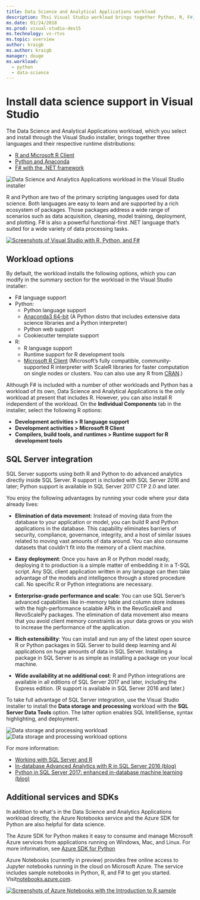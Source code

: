 ```yaml
---
title: Data Science and Analytical Applications workload
description: Thsi Visual Studio workload brings together Python, R, F#, and their respective runtime distributions including Anaconda.
ms.date: 01/24/2018
ms.prod: visual-studio-dev15
ms.technology: vs-rtvs
ms.topic: overview
author: kraigb
ms.author: kraigb
manager: douge
ms.workload:  
  - python
  - data-science
---
```


# Install data science support in Visual Studio

The Data Science and Analytical Applications workload, which you select and install through the Visual Studio installer, brings together three languages and their respective runtime distributions:

- [R and Microsoft R Client](../rtvs/index.md)
- [Python and Anaconda](../python/overview-of-python-tools-for-visual-studio.md)
- [F# with the .NET framework](/dotnet/fsharp/)

![Data Science and Analytics Applications workload in the Visual Studio installer](media/data-science-workload.png)

R and Python are two of the primary scripting languages used for data science. Both languages are easy to learn and are supported by a rich ecosystem of packages. Those packages address a wide range of scenarios such as data acquisition, cleaning, model training, deployment, and plotting. F# is also a powerful functional-first .NET language that’s suited for a wide variety of data processing tasks.

<!--Note link on the image because this one is large -->
[![Screenshots of Visual Studio with R, Python, and F#](media/data-science-workload-screens.png)](media/data-science-workload-screens.png)

## Workload options

By default, the workload installs the following options, which you can modify in the summary section for the workload in the Visual Studio installer:

- F# language support
- Python:
  - Python language support
  - [Anaconda3 64-bit](https://www.continuum.io) (A Python distro that includes extensive data science libraries and a Python interpreter)
  - Python web support
  - Cookiecutter template support
- R:
  - R language support
  - Runtime support for R development tools
  - [Microsoft R Client](/machine-learning-server/r-client/what-is-microsoft-r-client) (Microsoft’s fully compatible, community-supported R interpreter with ScaleR libraries for faster computation on single nodes or clusters. You can also use any R from [CRAN](https://cran.r-project.org/).)

Although F# is included with a number of other workloads and Python has a workload of its own, Data Science and Analytical Applications is the only workload at present that includes R. However, you can also install R independent of the workload. On the **Individual Components** tab in the installer, select the following R options:

- **Development activities > R language support**
- **Development activities > Microsoft R Client**
- **Compilers, build tools, and runtimes > Runtime support for R development tools**

## SQL Server integration

SQL Server supports using both R and Python to do advanced analytics directly inside SQL Server. R support is included with SQL Server 2016 and later; Python support is available in SQL Server 2017 CTP 2.0 and later.

You enjoy the following advantages by running your code where your data already lives:

- **Elimination of data movement**: Instead of moving data from the database to your application or model, you can build R and Python applications in the database. This capability eliminates barriers of security, compliance, governance, integrity, and a host of similar issues related to moving vast amounts of data around. You can also consume datasets that couldn't fit into the memory of a client machine.

- **Easy deployment**: Once you have an R or Python model ready, deploying it to production is a simple matter of embedding it in a T-SQL script. Any SQL client application written in any language can then take advantage of the models and intelligence through a stored procedure call. No specific R or Python integrations are necessary.

- **Enterprise-grade performance and scale**: You can use SQL Server’s advanced capabilities like in-memory table and column store indexes with the high-performance scalable APIs in the RevoScaleR and RevoScalePy packages. The elimination of data movement also means that you avoid client memory constraints as your data grows or you wish to increase the performance of the application.

- **Rich extensibility**: You can install and run any of the latest open source R or Python packages in SQL Server to build deep learning and AI applications on huge amounts of data in SQL Server. Installing a package in SQL Server is as simple as installing a package on your local machine.

- **Wide availability at no additional cost**: R and Python integrations are available in all editions of SQL Server 2017 and later, including the Express edition. (R support is available in SQL Server 2016 and later.)

To take full advantage of SQL Server integration, use the Visual Studio installer to install the **Data storage and processing** workload with the **SQL Server Data Tools** option. The latter option enables SQL IntelliSense, syntax highlighting, and deployment.

![Data storage and processing workload](media/data-storage-workload.png) &nbsp;&nbsp;&nbsp;&nbsp; ![Data storage and processing workload options](media/data-storage-workload-options.png)

For more information:

- [Working with SQL Server and R](../rtvs/sql-server.md)
- [In-database Advanced Analytics with R in SQL Server 2016 (blog)](https://blogs.technet.microsoft.com/dataplatforminsider/2016/03/29/in-database-advanced-analytics-with-r-in-sql-server-2016/)
- [Python in SQL Server 2017: enhanced in-database machine learning (blog)](https://blogs.technet.microsoft.com/dataplatforminsider/2017/04/19/python-in-sql-server-2017-enhanced-in-database-machine-learning/)

## Additional services and SDKs

In addition to what's in the Data Science and Analytics Applications workload directly, the Azure Notebooks service and the Azure SDK for Python are also helpful for data science.

The Azure SDK for Python makes it easy to consume and manage Microsoft Azure services from applications running on Windows, Mac, and Linux. For more information, see [Azure SDK for Python](../python/azure-sdk-for-python.md)

Azure Notebooks (currently in preview) provides free online access to Jupyter notebooks running in the cloud on Microsoft Azure. The service includes sample notebooks in Python, R, and F# to get you started. Visit[notebooks.azure.com](https://notebooks.azure.com/).

<!--Note link on the image because this one is large -->
[![Screenshots of Azure Notebooks with the Introduction to R sample](media/data-science-workload-notebooks.png)](media/data-science-workload-notebooks.png)